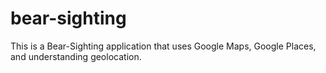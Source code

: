 # bear-sighting
This is a Bear-Sighting application that uses Google Maps, Google Places, and understanding geolocation. 
